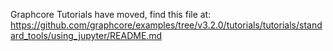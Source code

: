 Graphcore Tutorials have moved, find this file at:
https://github.com/graphcore/examples/tree/v3.2.0/tutorials/tutorials/standard_tools/using_jupyter/README.md
